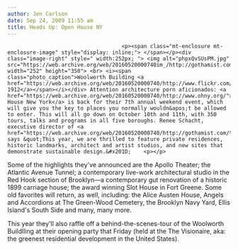 ```yaml
---
author: Jen Carlson
date: Sep 24, 2009 11:55 am
title: Heads Up: Open House NY
---
```


	
										<p><span class="mt-enclosure mt-enclosure-image" style="display: inline;"> </span></p><div class="image-right" style=" width:252px; "> <img alt="phpxQvSUsPM.jpg" src="https://web.archive.org/web/20160520000740im_/http://gothamist.com/attachments/arts_jen/phpxQvSUsPM.jpg" width="252" height="350"> <br> <i><span class="photo_caption">Woolworth Building <a href="https://web.archive.org/web/20160520000740/http://www.flickr.com/photos/library_of_congress/2163938412/">circa 1912</a></span></i></div> Attention architecture porn aficionados: <a href="https://web.archive.org/web/20160520000740/http://www.ohny.org/">Open House New York</a> is back for their 7th annual weekend event, which will give you the key to places you normally wouldn&apos;t be allowed to enter. This will all go down on October 10th and 11th, with 350 tours, talks and programs in all five boroughs. Renee Schacht, executive director of <a href="https://web.archive.org/web/20160520000740/http://gothamist.com/tags/ohny">OHNY</a>, says &quot;This year, we are thrilled to feature private residences, historic landmarks, architect and artist studios, and new sites that demonstrate sustainable design.&#x201D;    <p></p>

<p>Some of the highlights they&apos;ve announced are the Apollo Theater; the Atlantic Avenue Tunnel; a contemporary live-work architectural studio in the Red Hook section of Brooklyn&#x2014;a contemporary gut renovation of a historic 1899 carriage house; the award winning Slot House in Fort Greene. Some old favorites will return, as well, including: the Alice Austen House, Angels and Accordions at The Green-Wood Cemetery, the Brooklyn Navy Yard, Ellis Island&apos;s South Side and many, many more.</p>

<p>This year they&apos;ll also raffle off a behind-the-scenes-tour of the Woolworth Buildlling at their opening party that Friday (held at the The Visionaire, aka: the greenest residential development in the United States).</p>					
										
									
				
